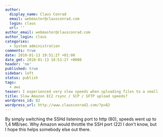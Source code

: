 ```yaml
---
author:
  display_name: Claus Conrad
  email: webmaster@clausconrad.com
  login: claus
  url: ''
author_email: webmaster@clausconrad.com
author_login: claus
categories:
  - System administration
comments: true
date: 2010-01-13 19:51:27 +01:00
date_gmt: 2010-01-13 18:51:27 +0000
header: 'no'
published: true
sidebar: left
status: publish
tags:
  - aws
teaser: I experienced very slow speeds when uploading files to a small (m1.small) Amazon EC2 instance using the SCP and SFTP3 protocols with rsync, WinSCP and Tunnelier BitVise - around 30-40 kB/sec.
title: Slow Amazon EC2 rsync / SCP / SFTP upload speeds?
wordpress_id: 82
wordpress_url: http://www.clausconrad2.com/?p=82
---
```

By simply switching the SSHd listening port to http (80), speeds went up to 1,4 MB/sec. Why Amazon would throttle the SSH port (22) I don't know, but I hope this helps somebody else out there.
